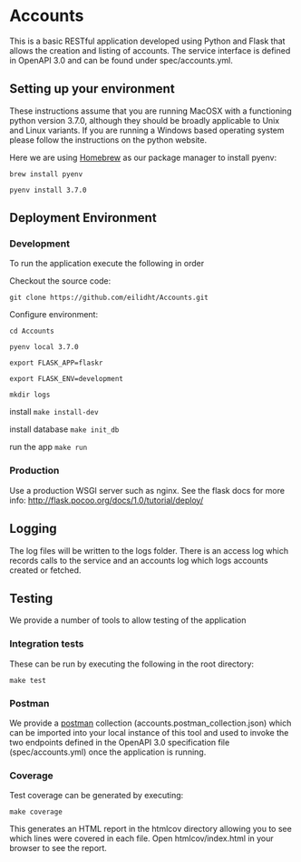 # Accounts

This is a basic RESTful application developed using Python and Flask that allows the creation and listing of accounts.
The service interface is defined in OpenAPI 3.0 and can be found under spec/accounts.yml.

## Setting up your environment
These instructions assume that you are running MacOSX with a functioning python version 3.7.0, although they should be broadly applicable
to Unix and Linux variants. If you are running a Windows based operating system please follow the instructions
on the python website.

Here we are using [Homebrew](https://brew.sh/) as our package manager to install pyenv:

`brew install pyenv`

`pyenv install 3.7.0`

## Deployment Environment

### Development

To run the application execute the following in order

Checkout the source code:

`git clone https://github.com/eilidht/Accounts.git`

Configure environment:

`cd Accounts`

`pyenv local 3.7.0`

`export FLASK_APP=flaskr`

`export FLASK_ENV=development`

`mkdir logs`

install
`make install-dev`

install database
`make init_db`

run the app
`make run`

### Production
Use a production WSGI server such as nginx. See the flask docs for more info: 
http://flask.pocoo.org/docs/1.0/tutorial/deploy/

## Logging
The log files will be written to the logs folder. There is an access log which records calls to the service  and 
an accounts log which logs accounts created or fetched.

## Testing
We provide a number of tools to allow testing of the application

### Integration tests
These can be run by executing the following in the root directory:

`make test`

### Postman
We provide a [postman](https://www.getpostman.com/) collection (accounts.postman_collection.json) which can be
imported into your local instance of this tool and used to invoke the two endpoints defined in the OpenAPI 3.0
specification file (spec/accounts.yml) once the application is running.


### Coverage
Test coverage can be generated by executing:

`make coverage`

This generates an HTML report in the htmlcov directory allowing you to see which lines were covered in each file.
Open htmlcov/index.html in your browser to see the report.
